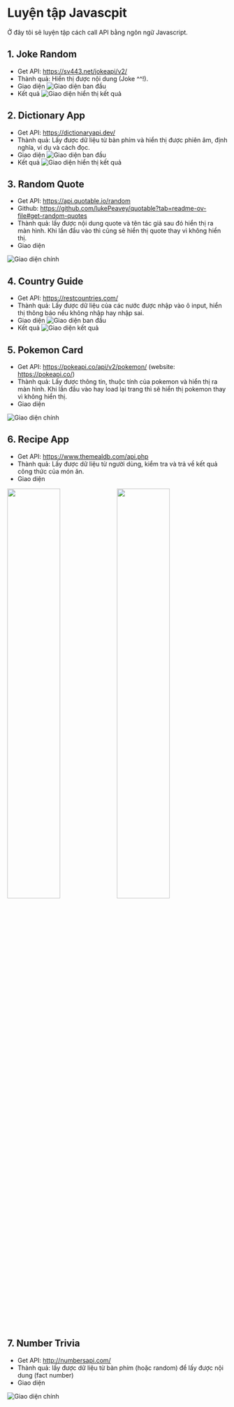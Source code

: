 # Luyện tập Javascpit

Ở đây tôi sẽ luyện tập cách call API bằng ngôn ngữ Javascript.

## 1. Joke Random
- Get API: https://sv443.net/jokeapi/v2/
- Thành quả: Hiển thị được nội dung (Joke ^^!).
- Giao diện
![Giao diện ban đầu](ImageProject/RandomJoke/randomJoke_1.png)
- Kết quả
![Giao diện hiển thị kết quả](ImageProject/RandomJoke/randomJoke_2.png)

## 2. Dictionary App
- Get API: https://dictionaryapi.dev/
- Thành quả: Lấy được dữ liệu từ bàn phím và hiển thị được phiên âm, định nghĩa, ví dụ và cách đọc.
- Giao diện
![Giao diện ban đầu](ImageProject/DictionaryApp/dic1.png)
- Kết quả
![Giao diện hiển thị kết quả](ImageProject/DictionaryApp/dic2.png)

## 3. Random Quote
- Get API: https://api.quotable.io/random
- Github: https://github.com/lukePeavey/quotable?tab=readme-ov-file#get-random-quotes
- Thành quả: lấy được nội dung quote và tên tác giả sau đó hiển thị ra màn hình. Khi lần đầu vào thì cũng sẽ hiển thị quote thay vì không hiển thị.
- Giao diện

![Giao diện chính](ImageProject/RandomQuote/randomquote.png)

## 4. Country Guide
- Get API: https://restcountries.com/
- Thành quả: Lấy được dữ liệu của các nước được nhập vào ô input, hiển thị thông báo nếu không nhập hay nhập sai.
- Giao diện
![Giao diện ban đầu](ImageProject/CountryGuide/country1.png)
- Kết quả
![Giao diện kết quả](ImageProject/CountryGuide/country2.png)

## 5. Pokemon Card
- Get API: https://pokeapi.co/api/v2/pokemon/ (website: https://pokeapi.co/)
- Thành quả: Lấy được thông tin, thuộc tính của pokemon và hiển thị ra màn hình. Khi lần đầu vào hay load lại trang thì sẽ hiển thị pokemon thay vì không hiển thị.
- Giao diện

![Giao diện chính](ImageProject/PokemonCard/pokecard.png) 

## 6. Recipe App
- Get API: https://www.themealdb.com/api.php
- Thành quả: Lấy được dữ liệu từ người dùng, kiểm tra và trả về kết quả công thức của món ăn.
- Giao diện

<img src="ImageProject/RecipeApp/recipe1.png" width="49%">
<img src="ImageProject/RecipeApp/recipe2.png" width="49%">

## 7. Number Trivia
- Get API: http://numbersapi.com/
- Thành quả: lấy được dữ liệu từ bàn phím (hoặc random) để lấy được nội dung (fact number)
- Giao diện

![Giao diện chính](ImageProject/NumberTrivia/number1.png)

